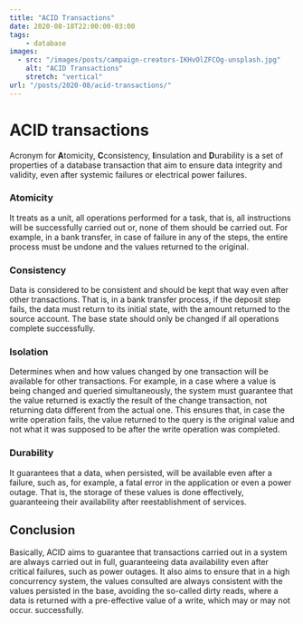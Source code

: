 ```yaml
---
title: "ACID Transactions"
date: 2020-08-18T22:00:00-03:00
tags:
    - database
images: 
  - src: "/images/posts/campaign-creators-IKHvOlZFCOg-unsplash.jpg"
    alt: "ACID Transactions"
    stretch: "vertical"
url: "/posts/2020-08/acid-transactions/"
---
```


# ACID transactions

Acronym for **A**tomicity, **C**consistency, **I**insulation and **D**urability is a set of properties of a database transaction that aim to ensure data integrity and validity, even after systemic failures or electrical power failures.

### Atomicity

It treats as a unit, all operations performed for a task, that is, all instructions will be successfully carried out or, none of them should be carried out. For example, in a bank transfer, in case of failure in any of the steps, the entire process must be undone and the values returned to the original.

### Consistency

Data is considered to be consistent and should be kept that way even after other transactions. That is, in a bank transfer process, if the deposit step fails, the data must return to its initial state, with the amount returned to the source account. The base state should only be changed if all operations complete successfully.

### Isolation

Determines when and how values changed by one transaction will be available for other transactions. For example, in a case where a value is being changed and queried simultaneously, the system must guarantee that the value returned is exactly the result of the change transaction, not returning data different from the actual one. This ensures that, in case the write operation fails, the value returned to the query is the original value and not what it was supposed to be after the write operation was completed.

### Durability

It guarantees that a data, when persisted, will be available even after a failure, such as, for example, a fatal error in the application or even a power outage. That is, the storage of these values is done effectively, guaranteeing their availability after reestablishment of services.

## Conclusion

Basically, ACID aims to guarantee that transactions carried out in a system are always carried out in full, guaranteeing data availability even after critical failures, such as power outages. It also aims to ensure that in a high concurrency system, the values consulted are always consistent with the values persisted in the base, avoiding the so-called dirty reads, where a data is returned with a pre-effective value of a write, which may or may not occur. successfully.
